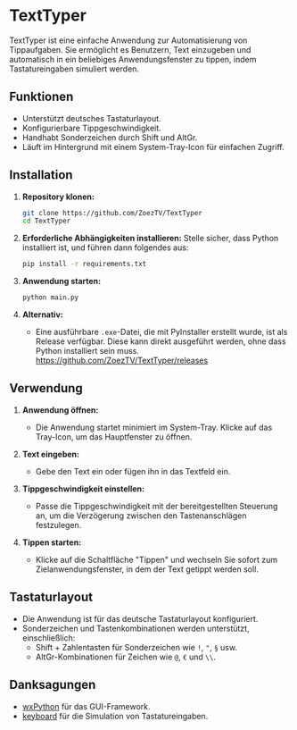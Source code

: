 # TextTyper

TextTyper ist eine einfache Anwendung zur Automatisierung von Tippaufgaben. Sie ermöglicht es Benutzern, Text einzugeben und automatisch in ein beliebiges Anwendungsfenster zu tippen, indem Tastatureingaben simuliert werden.

## Funktionen

- Unterstützt deutsches Tastaturlayout.
- Konfigurierbare Tippgeschwindigkeit.
- Handhabt Sonderzeichen durch Shift und AltGr.
- Läuft im Hintergrund mit einem System-Tray-Icon für einfachen Zugriff.

## Installation

1. **Repository klonen:**
   ```bash
   git clone https://github.com/ZoezTV/TextTyper
   cd TextTyper
   ```

2. **Erforderliche Abhängigkeiten installieren:**
   Stelle sicher, dass Python installiert ist, und führen dann folgendes aus:
   ```bash
   pip install -r requirements.txt
   ```

3. **Anwendung starten:**
   ```bash
   python main.py
   ```

4. **Alternativ:**
   - Eine ausführbare `.exe`-Datei, die mit PyInstaller erstellt wurde, ist als Release verfügbar. Diese kann direkt ausgeführt werden, ohne dass Python installiert sein muss. https://github.com/ZoezTV/TextTyper/releases

## Verwendung

1. **Anwendung öffnen:**
   - Die Anwendung startet minimiert im System-Tray. Klicke auf das Tray-Icon, um das Hauptfenster zu öffnen.

2. **Text eingeben:**
   - Gebe den Text ein oder fügen ihn in das Textfeld ein.

3. **Tippgeschwindigkeit einstellen:**
   - Passe die Tippgeschwindigkeit mit der bereitgestellten Steuerung an, um die Verzögerung zwischen den Tastenanschlägen festzulegen.

4. **Tippen starten:**
   - Klicke auf die Schaltfläche "Tippen" und wechseln Sie sofort zum Zielanwendungsfenster, in dem der Text getippt werden soll.

## Tastaturlayout

- Die Anwendung ist für das deutsche Tastaturlayout konfiguriert.
- Sonderzeichen und Tastenkombinationen werden unterstützt, einschließlich:
  - Shift + Zahlentasten für Sonderzeichen wie `!`, `"`, `§` usw.
  - AltGr-Kombinationen für Zeichen wie `@`, `€` und `\\`.

## Danksagungen

- [wxPython](https://wxpython.org/) für das GUI-Framework.
- [keyboard](https://pypi.org/project/keyboard/) für die Simulation von Tastatureingaben. 
